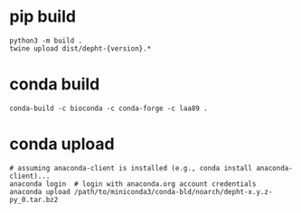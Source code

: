 # pip build
```
python3 -m build .
twine upload dist/depht-{version}.*
```
# conda build
```
conda-build -c bioconda -c conda-forge -c laa89 .
```
# conda upload
```
# assuming anaconda-client is installed (e.g., conda install anaconda-client)...
anaconda login  # login with anaconda.org account credentials
anaconda upload /path/to/miniconda3/conda-bld/noarch/depht-x.y.z-py_0.tar.bz2
```

